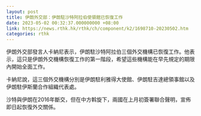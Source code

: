 ```yaml
---
layout: post
title: 伊朗外交部：伊朗駐沙特阿拉伯使領館已恢復工作
date: 2023-05-02 00:32:37.000000000 +08:00
link: https://news.rthk.hk/rthk/ch/component/k2/1698710-20230502.htm
categories: rthk
---
```


伊朗外交部發言人卡納尼表示，伊朗駐沙特阿拉伯三個外交機構已恢復工作。他表示，這只是伊朗外交機構恢復工作的第一階段，希望這些機構能在早先規定的期限內開始全面工作。

卡納尼說，這三個外交機構分別是伊朗駐利雅得大使館、伊朗駐吉達總領事館以及伊朗駐伊斯蘭合作組織代表處。

沙特與伊朗在2016年斷交，但在中方斡旋下，兩國在上月初簽署聯合聲明，宣佈即日起恢復外交關係。
